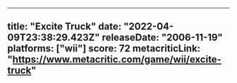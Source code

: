 
---
title: "Excite Truck"
date: "2022-04-09T23:38:29.423Z"
releaseDate: "2006-11-19"
platforms: ["wii"]
score: 72
metacriticLink: "https://www.metacritic.com/game/wii/excite-truck"
---
